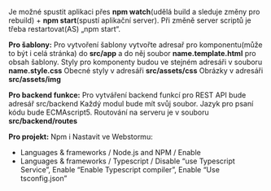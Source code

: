 Je možné spustit aplikaci přes <strong>npm watch</strong>(udělá build a sleduje změny pro rebuild) + <strong>npm start</strong>(spustí aplikační server).
Při změně server scriptů je třeba restartovat(AS) „npm start“.

<strong>Pro šablony:</strong>
Pro vytvoření šablony vytvořte adresař pro komponentu(může to být i celá stránka) do <strong>src/app</strong> a do něj soubor <strong>name.template.html</strong> pro obsah šablony.
Styly pro komponenty budou ve stejném adresáři v souboru <strong>name.style.css</strong>
Obecné styly v adresáři <strong>src/assets/css</strong>
Obrázky v adresáři <strong>src/assets/img</strong>

<strong>Pro backend funkce:</strong>
Pro vytváření backend funkcí pro REST API bude adresář src/backend
Každý modul bude mít svůj soubor.
Jazyk pro psaní kódu bude ECMAscript5.
Routování na serveru je v souboru <strong>src/backend/routes</strong>

<strong>Pro projekt:</strong>
Npm i
Nastavit ve Webstormu:
-	Languages & frameworks / Node.js and NPM / Enable
-	Languages & frameworks / Typescript / Disable “use Typescript Service”, Enable “Enable Typescript compiler”, Enable “Use tsconfig.json” 
